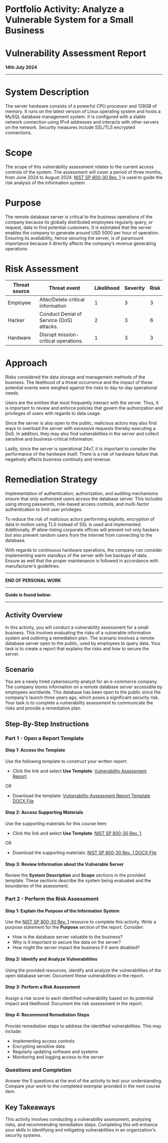 # Portfolio Activity: Analyze a Vulnerable System for a Small Business

# **Vulnerability Assessment Report**

**14th July 2024**

------

# **System Description**

The server hardware consists of a powerful CPU processor and 128GB of memory. It runs on the latest version of Linux operating system and hosts a MySQL database management system. It is configured with a stable network connection using IPv4 addresses and interacts with other servers on the network. Security measures include SSL/TLS encrypted connections.

# **Scope**

The scope of this vulnerability assessment relates to the current access controls of the system. The assessment will cover a period of three months, from June 2024 to August 2024. [NIST SP 800-30 Rev. 1](https://docs.google.com/document/d/1pRpdpQMEWskxSkwqEMv8W7A7x8GXQlcn0hEcDzWet3Y/template/preview?usp=sharing&resourcekey=0-3GRRWAd8HryVgof-Jc33yA) is used to guide the risk analysis of the information system.

# **Purpose**

The remote database server is critical to the business operations of the company because its globally distributed employees regularly query, or request, data to find potential customers. It is estimated that the server enables the company to generate around USD 5000 per hour of operation. Ensuring its availability, hence securing the server, is of paramount importance because it directly affects the company’s revenue generating operations

# **Risk Assessment**

| Threat source | Threat event                             | Likelihood | Severity | Risk |
| ------------- | ---------------------------------------- | ---------- | -------- | ---- |
| Employee      | Alter/Delete critical information        | 1          | 3        | 3    |
| Hacker        | Conduct Denial of Service (DoS) attacks. | 2          | 3        | 6    |
| Hardware      | Disrupt mission-critical operations.     | 1          | 3        | 3    |

# **Approach**

Risks considered the data storage and management methods of the business. The likelihood of a threat occurrence and the impact of these potential events were weighed against the risks to day-to-day operational needs.

Users are the entities that most frequently interact with the server. Thus, it is important to review and enforce policies that govern the authorization and privileges of users with regards to data usage.

Since the server is also open to the public, malicious actors may also find ways to overload the server with excessive requests thereby executing a DoS. In addition, they may also find vulnerabilities in the server and collect sensitive and business-critical information.

Lastly, since the server is operational 24x7, it is important to consider the performance of the hardware itself. There is a risk of hardware failure that negatively affects business continuity and revenue.

# **Remediation Strategy**

Implementation of authentication, authorization, and auditing mechanisms ensure that only authorized users access the database server. This includes using strong passwords, role-based access controls, and multi-factor authentication to limit user privileges.

To reduce the risk of malicious actors performing exploits, encryption of data in motion using TLS instead of SSL is used and implemented. Additionally, IP allow-listing corporate offices will prevent not only hackers but also prevent random users from the internet from connecting to the database.

With regards to continuous hardware operations, the company can consider implementing warm standbys of the server with live backups of data. Ensure as well that the proper maintenance is followed in accordance with manufacturer’s guidelines.

---

**END OF PERSONAL WORK**

---



**Guide is found below:**

---

## Activity Overview

In this activity, you will conduct a vulnerability assessment for a small business. This involves evaluating the risks of a vulnerable information system and outlining a remediation plan. The scenario involves a remote database server open to the public, used by employees to query data. Your task is to create a report that explains the risks and how to secure the server.

## Scenario

You are a newly hired cybersecurity analyst for an e-commerce company. The company stores information on a remote database server accessible by employees worldwide. This database has been open to the public since the company's launch three years ago, which poses a significant security risk. Your task is to complete a vulnerability assessment to communicate the risks and provide a remediation plan.

## Step-By-Step Instructions

### Part 1 - Open a Report Template

#### Step 1: Access the Template
Use the following template to construct your written report:

- Click the link and select **Use Template**: [Vulnerability Assessment Report](https://docs.google.com/document/d/1GYQchjHbuWYhl1VLb6jBuCJRsXSDjc9msoOAQPxq_wQ/template/preview?usp=sharing).

OR

- Download the template: [Vulnerability Assessment Report Template DOCX File](https://d3c33hcgiwev3.cloudfront.net/AA2bJWfYQS2T9RaZWsyCGA_b420b19b817e425bb78d6c432fcfa8f1_Vulnerability-assessment-report-template.docx?Expires=1721088000&Signature=UdJ689WboVtTOT3tWcsm4LSOrhkgBW77ZYJgDVjYVWnqY7wWUL1UgnQsGvgKvwG73Nn5ttRpUC-oPMUo~-XIsgtwYH3~IPzmFdi51SeRKt6GcHI0ksUu6O2MvcddwJnTXUUsOfnxxzZtq4WBBwIxU3SSatm-pL-iFRug7afL7Y0_&Key-Pair-Id=APKAJLTNE6QMUY6HBC5A)

#### Step 2: Access Supporting Materials
Use the supporting materials for this course item:

- Click the link and select **Use Template**: [NIST SP 800-30 Rev. 1](https://docs.google.com/document/d/1pRpdpQMEWskxSkwqEMv8W7A7x8GXQlcn0hEcDzWet3Y/template/preview?resourcekey=0-3GRRWAd8HryVgof-Jc33yA).

OR

- Download the supporting materials: [NIST SP 800-30 Rev. 1 DOCX File](https://d3c33hcgiwev3.cloudfront.net/oTLw9sclThSHt1rQL9NxzQ_56dbbc7b9a0b4f7e89eb8cf0d6b75df1_NIST-SP-800-30-Rev.-1.docx?Expires=1721088000&Signature=S7tDguSrHn5jQftf0z7pPIQ63yVYC7xLm~jAkmtYk7Z9ZdiLfHITWFwOKz5IA-xcwkuqykqKmNmHAkloSf-VfXuGJQ1LKnWlSal4Zzy7B5GdB5zT7c24hj4EgVKqzdnUidbMO0kUhlas9IW~ELFR6kXPVZoQyOQZF~7UNkVPgFU_&Key-Pair-Id=APKAJLTNE6QMUY6HBC5A)

#### Step 3: Review Information about the Vulnerable Server
Review the **System Description** and **Scope** sections in the provided template. These sections describe the system being evaluated and the boundaries of the assessment.

### Part 2 - Perform the Risk Assessment

#### Step 1: Explain the Purpose of the Information System
Use the [NIST SP 800-30 Rev. 1](https://docs.google.com/document/d/1Fc4L2azQlnUM-8r43PU9mYlT30BnxTwdjAMqpT7JeZk/edit?resourcekey=0-Q-XglnC3Li7JPK2hIvMkVg#) resource to complete this activity. Write a purpose statement for the **Purpose** section of the report. Consider:
- How is the database server valuable to the business?
- Why is it important to secure the data on the server?
- How might the server impact the business if it were disabled?

#### Step 2: Identify and Analyze Vulnerabilities
Using the provided resources, identify and analyze the vulnerabilities of the open database server. Document these vulnerabilities in the report.

#### Step 3: Perform a Risk Assessment
Assign a risk score to each identified vulnerability based on its potential impact and likelihood. Document the risk assessment in the report.

#### Step 4: Recommend Remediation Steps
Provide remediation steps to address the identified vulnerabilities. This may include:
- Implementing access controls
- Encrypting sensitive data
- Regularly updating software and systems
- Monitoring and logging access to the server

### Questions and Completion
Answer the 5 questions at the end of the activity to test your understanding. Compare your work to the completed exemplar provided in the next course item.

## Key Takeaways
This activity involves conducting a vulnerability assessment, analyzing risks, and recommending remediation steps. Completing this will enhance your skills in identifying and mitigating vulnerabilities in an organization's security systems.